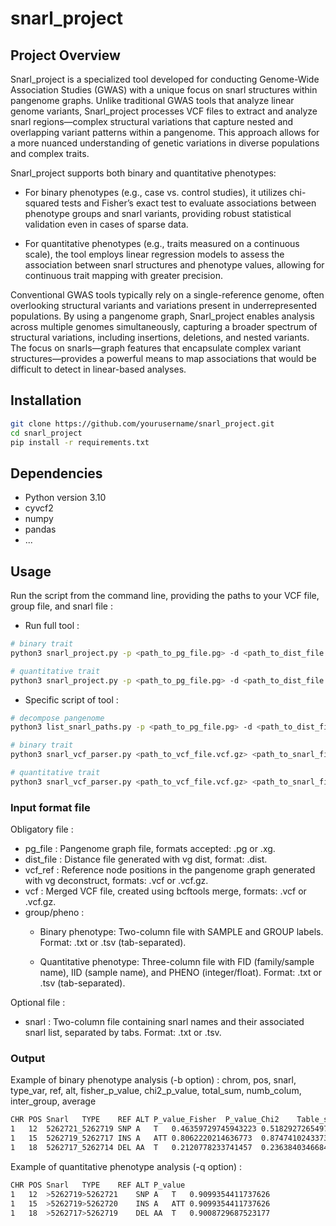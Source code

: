# snarl_project

## Project Overview
Snarl_project is a specialized tool developed for conducting Genome-Wide Association Studies (GWAS) with a unique focus on snarl structures within pangenome graphs. Unlike traditional GWAS tools that analyze linear genome variants, Snarl_project processes VCF files to extract and analyze snarl regions—complex structural variations that capture nested and overlapping variant patterns within a pangenome. This approach allows for a more nuanced understanding of genetic variations in diverse populations and complex traits.

Snarl_project supports both binary and quantitative phenotypes:

- For binary phenotypes (e.g., case vs. control studies), it utilizes chi-squared tests and Fisher’s exact test to evaluate associations between phenotype groups and snarl variants, providing robust statistical validation even in cases of sparse data.

- For quantitative phenotypes (e.g., traits measured on a continuous scale), the tool employs linear regression models to assess the association between snarl structures and phenotype values, allowing for continuous trait mapping with greater precision.

Conventional GWAS tools typically rely on a single-reference genome, often overlooking structural variants and variations present in underrepresented populations. By using a pangenome graph, Snarl_project enables analysis across multiple genomes simultaneously, capturing a broader spectrum of structural variations, including insertions, deletions, and nested variants. The focus on snarls—graph features that encapsulate complex variant structures—provides a powerful means to map associations that would be difficult to detect in linear-based analyses.

## Installation

````bash
git clone https://github.com/yourusername/snarl_project.git
cd snarl_project
pip install -r requirements.txt
````

## Dependencies
- Python version 3.10
- cyvcf2
- numpy
- pandas
- ...

## Usage
Run the script from the command line, providing the paths to your VCF file, group file, and snarl file :

- Run full tool :
```bash
# binary trait
python3 snarl_project.py -p <path_to_pg_file.pg> -d <path_to_dist_file.dist> -v <path_to_vcf_file.vcf.gz> -r <path_to_vcf_reference_file.vcf.gz> -b <path_to_group_file.txt> -o output.tsv
```

```bash
# quantitative trait 
python3 snarl_project.py -p <path_to_pg_file.pg> -d <path_to_dist_file.dist> -v <path_to_vcf_file.vcf.gz> -r <path_to_vcf_reference_file.vcf.gz> -q <path_to_pheno_file.txt> -o output.tsv
```

- Specific script of tool : 
```bash
# decompose pangenome
python3 list_snarl_paths.py -p <path_to_pg_file.pg> -d <path_to_dist_file.dist> -o <output.tsv>

# binary trait
python3 snarl_vcf_parser.py <path_to_vcf_file.vcf.gz> <path_to_snarl_file.txt> <path_to_vcf_reference_file.vcf.gz> -b <path_to_group_file.txt> -o output.txt

# quantitative trait 
python3 snarl_vcf_parser.py <path_to_vcf_file.vcf.gz> <path_to_snarl_file.txt> <path_to_vcf_reference_file.vcf.gz> -q <path_to_pheno_file.txt> -o output.txt
```

### Input format file
Obligatory file :
- pg_file : Pangenome graph file, formats accepted: .pg or .xg.
- dist_file : Distance file generated with vg dist, format: .dist.
- vcf_ref : Reference node positions in the pangenome graph generated with vg deconstruct, formats: .vcf or .vcf.gz.
- vcf : Merged VCF file, created using bcftools merge, formats: .vcf or .vcf.gz.
- group/pheno : 
    - Binary phenotype: Two-column file with SAMPLE and GROUP labels. Format: .txt or .tsv (tab-separated).

    - Quantitative phenotype: Three-column file with FID (family/sample name), IID (sample name), and PHENO (integer/float). Format: .txt or .tsv (tab-separated).

Optional file : 
- snarl : Two-column file containing snarl names and their associated snarl list, separated by tabs. Format: .txt or .tsv.

### Output
Example of binary phenotype analysis (-b option) :
chrom, pos, snarl, type_var, ref, alt, fisher_p_value, chi2_p_value, total_sum, numb_colum, inter_group, average

```bash
CHR POS Snarl   TYPE    REF ALT P_value_Fisher  P_value_Chi2	Table_sum	Inter_group	Average
1   12  5262721_5262719	SNP A   T   0.46359729745943223	0.518292726549784	286	2	137	143.0
1   15  5262719_5262717	INS A   ATT 0.8062220214636773	0.8747410243373839	286	2	141	143.0
1   18  5262717_5262714	DEL AA  T   0.2120778233741457	0.2363840346684607	286	2	134	143.0
```

Example of quantitative phenotype analysis (-q option) :
```bash
CHR POS Snarl   TYPE    REF ALT	P_value
1   12  >5262719>5262721	SNP A   T   0.9099354411737626
1   15  >5262719>5262720	INS A   ATT 0.9099354411737626
1   18  >5262717>5262719	DEL AA  T   0.9008729687523177
```
